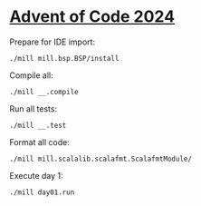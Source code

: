 # [Advent of Code 2024](https://adventofcode.com/2024)

Prepare for IDE import:
```shell
./mill mill.bsp.BSP/install
```

Compile all:
```shell
./mill __.compile
```

Run all tests:
```shell
./mill __.test
```

Format all code:
```shell
./mill mill.scalalib.scalafmt.ScalafmtModule/
```

Execute day 1:
```shell
./mill day01.run
```
